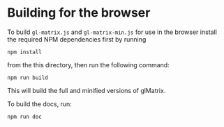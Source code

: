 # Building for the browser

To build `gl-matrix.js` and `gl-matrix-min.js` for use in the browser install
the required NPM dependencies first by running

    npm install

from the this directory, then run the following command:

    npm run build

This will build the full and minified versions of glMatrix.

To build the docs, run:

    npm run doc
